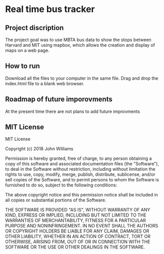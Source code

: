 # Real time bus tracker

## Project discription
The project goal was to use MBTA bus data to show the stops between Harvard and MIT using mapbox, which allows the creation and display of maps on a web page.  

## How to run
Download all the files to your computer in the same file. Drag and drop the index.html file to a blank web browser. 

## Roadmap of future imporovments
At the present time there are not plans to add future improvments

## MIT License
MIT License

Copyright (c) 2018 John Williams

Permission is hereby granted, free of charge, to any person obtaining a copy
of this software and associated documentation files (the "Software"), to deal
in the Software without restriction, including without limitation the rights
to use, copy, modify, merge, publish, distribute, sublicense, and/or sell
copies of the Software, and to permit persons to whom the Software is
furnished to do so, subject to the following conditions:

The above copyright notice and this permission notice shall be included in all
copies or substantial portions of the Software.

THE SOFTWARE IS PROVIDED "AS IS", WITHOUT WARRANTY OF ANY KIND, EXPRESS OR
IMPLIED, INCLUDING BUT NOT LIMITED TO THE WARRANTIES OF MERCHANTABILITY,
FITNESS FOR A PARTICULAR PURPOSE AND NONINFRINGEMENT. IN NO EVENT SHALL THE
AUTHORS OR COPYRIGHT HOLDERS BE LIABLE FOR ANY CLAIM, DAMAGES OR OTHER
LIABILITY, WHETHER IN AN ACTION OF CONTRACT, TORT OR OTHERWISE, ARISING FROM,
OUT OF OR IN CONNECTION WITH THE SOFTWARE OR THE USE OR OTHER DEALINGS IN THE
SOFTWARE.